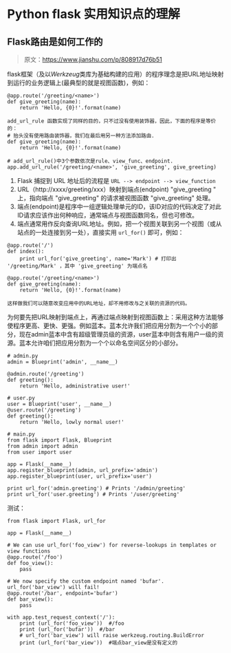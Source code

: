 # Python flask 实用知识点的理解

## Flask路由是如何工作的

> 原文：https://www.jianshu.com/p/808917d76b51

flask框架（及以*Werkzeug*类库为基础构建的应用）的程序理念是把URL地址映射到运行的业务逻辑上(最典型的就是视图函数)，例如：

```
@app.route('/greeting/<name>')
def give_greeting(name):
    return 'Hello, {0}!'.format(name)
    
add_url_rule 函数实现了同样的目的，只不过没有使用装饰器，因此，下面的程序是等价的：
# 抬头没有使用路由装饰器，我们在最后用另一种方法添加路由.
def give_greeting(name):
    return 'Hello, {0}!'.format(name)
    
# add_url_rule()中3个参数依次是rule、view_func、endpoint.
app.add_url_rule('/greeting/<name>', 'give_greeting', give_greeting)
```

1. Flask 捕捉到 URL 地址后的流程是 `URL --> endpoint --> view_function`
2. URL（http://xxxx/greeting/xxx）映射到端点(endpoint) "give_greeting " 上，指向端点 "give_greeting" 的请求被视图函数 "give_greeting" 处理。
3. 端点(endpoint)是程序中一组逻辑处理单元的ID，该ID对应的代码决定了对此ID请求应该作出何种响应，通常端点与视图函数同名，但也可修改。
4. 端点通常用作反向查询URL地址。例如，把一个视图关联到另一个视图（或从站点的一处连接到另一处），直接实用 `url_for()` 即可，例如：

```
@app.route('/')
def index():
    print url_for('give_greeting', name='Mark') # 打印出 '/greeting/Mark' ，其中 'give_greeting' 为端点名

@app.route('/greeting/<name>')
def give_greeting(name):
    return 'Hello, {0}!'.format(name)
    
这样做我们可以随意改变应用中的URL地址，却不用修改与之关联的资源的代码。
```

​	为何要先把URL映射到端点上，再通过端点映射到视图函数上：采用这种方法能够使程序更高、更快、更强。例如蓝本。蓝本允许我们把应用分割为一个个小的部分，现在admin蓝本中含有超级管理员级的资源，user蓝本中则含有用户一级的资源。蓝本允许咱们把应用分割为一个个以命名空间区分的小部分。

```
# admin.py
admin = Blueprint('admin', __name__)

@admin.route('/greeting')
def greeting():
    return 'Hello, administrative user!'

# user.py
user = Blueprint('user', __name__)
@user.route('/greeting')
def greeting():
    return 'Hello, lowly normal user!'
    
# main.py
from flask import Flask, Blueprint
from admin import admin
from user import user

app = Flask(__name__)
app.register_blueprint(admin, url_prefix='admin')
app.register_blueprint(user, url_prefix='user')

print url_for('admin.greeting') # Prints '/admin/greeting'
print url_for('user.greeting') # Prints '/user/greeting'
```

测试：

```
from flask import Flask, url_for

app = Flask(__name__)

# We can use url_for('foo_view') for reverse-lookups in templates or view functions
@app.route('/foo')
def foo_view():
    pass

# We now specify the custom endpoint named 'bufar'. url_for('bar_view') will fail!
@app.route('/bar', endpoint='bufar')
def bar_view():
    pass

with app.test_request_context('/'):
    print (url_for('foo_view'))  #/foo
    print (url_for('bufar'))  #/bar
    # url_for('bar_view') will raise werkzeug.routing.BuildError
    print (url_for('bar_view'))  #端点bar_view是没有定义的
```



